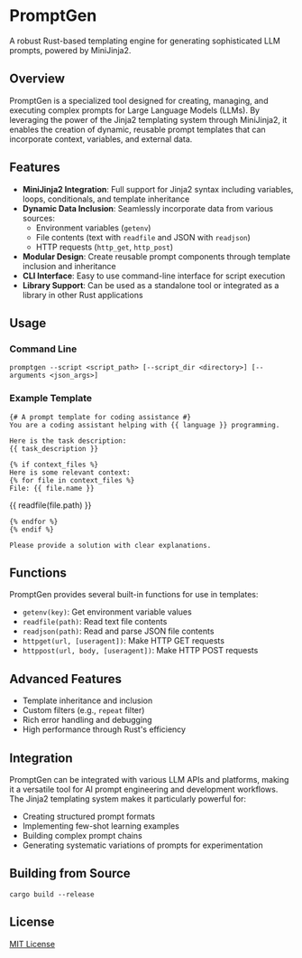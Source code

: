 # PromptGen

A robust Rust-based templating engine for generating sophisticated LLM prompts, powered by MiniJinja2.

## Overview

PromptGen is a specialized tool designed for creating, managing, and executing complex prompts for Large Language Models (LLMs). By leveraging the power of the Jinja2 templating system through MiniJinja2, it enables the creation of dynamic, reusable prompt templates that can incorporate context, variables, and external data.

## Features

- **MiniJinja2 Integration**: Full support for Jinja2 syntax including variables, loops, conditionals, and template inheritance
- **Dynamic Data Inclusion**: Seamlessly incorporate data from various sources:
  - Environment variables (`getenv`)
  - File contents (text with `readfile` and JSON with `readjson`)
  - HTTP requests (`http_get`, `http_post`)
- **Modular Design**: Create reusable prompt components through template inclusion and inheritance
- **CLI Interface**: Easy to use command-line interface for script execution
- **Library Support**: Can be used as a standalone tool or integrated as a library in other Rust applications

## Usage

### Command Line

```
promptgen --script <script_path> [--script_dir <directory>] [--arguments <json_args>]
```

### Example Template

```jinja
{# A prompt template for coding assistance #}
You are a coding assistant helping with {{ language }} programming.

Here is the task description:
{{ task_description }}

{% if context_files %}
Here is some relevant context:
{% for file in context_files %}
File: {{ file.name }}
```
{{ readfile(file.path) }}
```
{% endfor %}
{% endif %}

Please provide a solution with clear explanations.
```

## Functions

PromptGen provides several built-in functions for use in templates:

- `getenv(key)`: Get environment variable values
- `readfile(path)`: Read text file contents
- `readjson(path)`: Read and parse JSON file contents
- `httpget(url, [useragent])`: Make HTTP GET requests
- `httppost(url, body, [useragent])`: Make HTTP POST requests

## Advanced Features

- Template inheritance and inclusion
- Custom filters (e.g., `repeat` filter)
- Rich error handling and debugging
- High performance through Rust's efficiency

## Integration

PromptGen can be integrated with various LLM APIs and platforms, making it a versatile tool for AI prompt engineering and development workflows. The Jinja2 templating system makes it particularly powerful for:

- Creating structured prompt formats
- Implementing few-shot learning examples
- Building complex prompt chains
- Generating systematic variations of prompts for experimentation

## Building from Source

```
cargo build --release
```

## License

[MIT License](LICENSE)

